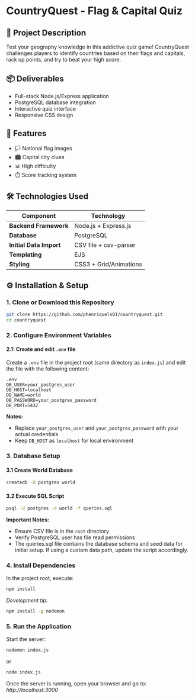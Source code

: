 # CountryQuest - Flag & Capital Quiz

## 🎯 Project Description

Test your geography knowledge in this addictive quiz game! CountryQuest challenges players to identify countries based on their flags and capitals, rack up points, and try to beat your high score. 

## 📦 Deliverables

- Full-stack Node.js/Express application
- PostgreSQL database integration
- Interactive quiz interface
- Responsive CSS design

## 🚀 Features

- 🏳️ National flag images
- 🏙️ Capital city clues
- 📊 High difficulty
- ⏱️ Score tracking system

## 🛠️ Technologies Used

| Component              | Technology                          |
|------------------------|-------------------------------------|
| **Backend Framework**  | Node.js + Express.js                |
| **Database**           | PostgreSQL                          |
| **Initial Data Import**| CSV file + csv-parser               |
| **Templating**         | EJS                                 |
| **Styling**            | CSS3 + Grid/Animations              |


## ⚙️ Installation & Setup

### 1. Clone or Download this Repository

   ```bash
   git clone https://github.com/phenriquels01/countryquest.git
   cd countryquest
   ```

### 2. Configure Environment Variables

#### 2.1: Create and edit `.env` file
Create a `.env` file in the project root (same directory as `index.js`) and edit the file with the following content:

```
.env
DB_USER=your_postgres_user
DB_HOST=localhost
DB_NAME=world
DB_PASSWORD=your_postgres_password
DB_PORT=5432
```

**Notes:**
- Replace `your_postgres_user` and `your_postgres_password` with your actual credentials
- Keep `DB_HOST` as `localhost` for local environment

### 3. Database Setup

#### 3.1 Create World Database

```bash
createdb -U postgres world
```

#### 3.2 Execute SQL Script

```bash
psql -U postgres -d world -f queries.sql
```

**Important Notes:**
- Ensure CSV file is in the `root` directory
- Verify PostgreSQL user has file read permissions
- The queries.sql file contains the database schema and seed data for initial setup. If using a custom data path, update the script accordingly.

### 4. Install Dependencies

In the project root, execute:

```bash
npm install
```

*Development tip:*

```bash
npm install -g nodemon
```

### 5. Run the Application

Start the server:

```bash
nodemon index.js
```
or

```bash
node index.js
```

Once the server is running, open your browser and go to: *http://localhost:3000*
